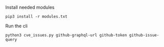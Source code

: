 Install needed modules

```
pip3 install -r modules.txt
```

Run the cli

```
python3 cve_issues.py github-graphql-url github-token github-issue-query
```
